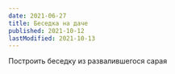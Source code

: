 ```yaml
---
date: 2021-06-27
title: Беседка на даче
published: 2021-10-12
lastModified: 2021-10-13
---
```


Построить беседку из развалившегося сарая
